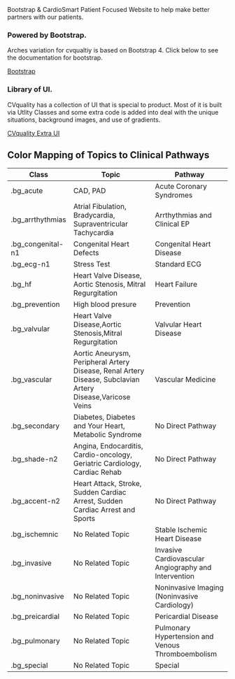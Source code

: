 <div class='cardiosmartboot_nav'><div class="br_1 br_round br_solid br_white-7 p_5 relative shadow_3 m-x_3">
	<div class="absolute t_0 r_0 l_0 b_0 opacity_7 z_0 br_round bg_center bg_cover" style="background-image:url('../img/triangletexture/orangetriangles.PNG')"></div>
		<div class="c_black font_11:lg font_6 font_8:md font_ui lh_1 m-y_4">Bootstrap &amp; CardioSmart
			<span class="block font_1 m-y_2 font_bold opacity_7">Patient Focused Website to help make better partners with our patients.</span>
		</div>
        <div class="flex">
            <div class="flex_auto p-x_3 w_50">
                <h3 class="c_black font_5:lg font_3 font_4:md">Powered by Bootstrap.</h3>
                <p class="font_1 font_1:md font_3:lg">
                   Arches variation for cvqualtiy is based on Bootstrap 4. Click below to see the documentation for
						bootstrap.
                </p>
                <div>
                    <a
							class="br_radius btn btn-primary c_white  gradient_teal h:gradient_teal-reverse"
							href="https://getbootstrap.com/docs/4.0/getting-started/introduction/"
							role="button"
							>Bootstrap</a
						>
                </div>
            </div>
            <div class="flex_auto p-x_3 w_50">
                <h3 class="c_black font_5:lg font_3 font_4:md">Library of UI.</h3>
                <p class="font_1 font_1:md font_3:lg">
                   CVquality has a collection of UI that is special to product. Most of it is built via Utlity
						Classes and some extra code is added into deal with the unique situations, background images,
						and use of gradients.
                </p>
                <div>
                    <a
							class="br_radius btn btn-primary c_white  gradient_teal h:gradient_teal-reverse"
							href="section-recipes-cvqualtiy.html"
							role="button"
							>CVquality Extra UI</a
						>
                </div>
            </div>
        </div>	
</div>

## Color Mapping of Topics to Clinical Pathways

| Class             | Topic                                                                                                      | Pathway                                              |
| ----------------- | ---------------------------------------------------------------------------------------------------------- | ---------------------------------------------------- |
| .bg_acute         | CAD, PAD                                                                                                   | Acute Coronary Syndromes                             |
| .bg_arrthythmias  | Atrial Fibulation, Bradycardia, Supraventricular Tachycardia                                               | Arrthythmias and Clinical EP                         |
| .bg_congenital-n1 | Congenital Heart Defects                                                                                   | Congenital Heart Disease                             |
| .bg_ecg-n1        | Stress Test                                                                                                | Standard ECG                                         |
| .bg_hf            | Heart Valve Disease, Aortic Stenosis, Mitral Regurgitation                                                 | Heart Failure                                        |
| .bg_prevention    | High blood presure                                                                                         | Prevention                                           |
| .bg_valvular      | Heart Valve Disease,Aortic Stenosis,Mitral Regurgitation                                                   | Valvular Heart Disease                               |
| .bg_vascular      | Aortic Aneurysm, Peripheral Artery Disease, Renal Artery Disease, Subclavian Artery Disease,Varicose Veins | Vascular Medicine                                    |
| .bg_secondary     | Diabetes, Diabetes and Your Heart, Metabolic Syndrome                                                      | No Direct Pathway                                    |
| .bg_shade-n2      | Angina, Endocarditis, Cardio-oncology, Geriatric Cardiology, Cardiac Rehab                                 | No Direct Pathway                                    |
| .bg_accent-n2     | Heart Attack, Stroke, Sudden Cardiac Arrest, Sudden Cardiac Arrest and Sports                              | No Direct Pathway                                    |
| .bg_ischemnic     | No Related Topic                                                                                           | Stable Ischemic Heart Disease                        |
| .bg_invasive      | No Related Topic                                                                                           | Invasive Cardiovascular Angiography and Intervention |
| .bg_noninvasive   | No Related Topic                                                                                           | Noninvasive Imaging (Noninvasive Cardiology)         |
| .bg_preicardial   | No Related Topic                                                                                           | Pericardial Disease                                  |
| .bg_pulmonary     | No Related Topic                                                                                           | Pulmonary Hypertension and Venous Thromboembolism    |
| .bg_special       | No Related Topic                                                                                           | Special                                              |

</div>
